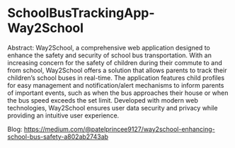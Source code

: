 # SchoolBusTrackingApp-Way2School

Abstract:
Way2School, a comprehensive web application designed to enhance the safety and
security of school bus transportation. With an increasing concern for the safety of
children during their commute to and from school, Way2School offers a solution that
allows parents to track their children’s school buses in real-time. The application
features child profiles for easy management and notification/alert mechanisms to
inform parents of important events, such as when the bus approaches their house or
when the bus speed exceeds the set limit. Developed with modern web technologies,
Way2School ensures user data security and privacy while providing an intuitive user
experience.

Blog: https://medium.com/@patelprincee9127/way2school-enhancing-school-bus-safety-a802ab2743ab

